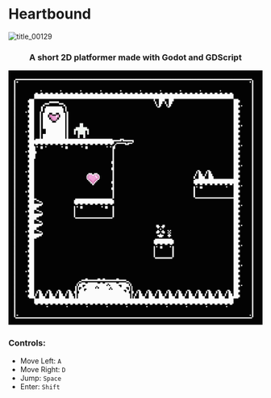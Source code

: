 # Heartbound


![title_00129](https://github.com/mfsami/Heartbound/assets/114272596/de4959c8-c7d8-4f07-9f0c-8af0f8cd7d77)

<h3 align="center">
  A short 2D platformer made with Godot and GDScript
</h3>

<p align="center">
  <img src="GIF.gif" alt="My Cool GIF">
</p>



  
### Controls:
- Move Left: `A`
- Move Right: `D`
- Jump: `Space`
- Enter: `Shift`



